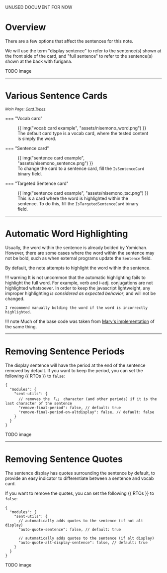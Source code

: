 UNUSED DOCUMENT FOR NOW

# Overview
There are a few options that affect the sentences for this note.

We will use the term "display sentence" to refer to the sentence(s)
shown at the front side of the card,
and "full sentence" to refer to the sentence(s)
shown at the back with furigana.


TODO image


---

# Various Sentence Cards

<i><sup>Main Page: [Card Types](cardtypes.md)</sup></i>

=== "Vocab card"
    <figure markdown>
    {{ img("vocab card example", "assets/nisemono_word.png") }}
      <figcaption>
        The default card type is a vocab card,
        where the tested content is simply the word.
      </figcaption>
    </figure>

=== "Sentence card"
    <figure markdown>
    {{ img("sentence card example", "assets/nisemono_sentence.png") }}
      <figcaption>
        To change the card to a sentence card, fill the `IsSentenceCard` binary field.
      </figcaption>
    </figure>

=== "Targeted Sentence card"
    <figure markdown>
    {{ img("sentence card example", "assets/nisemono_tsc.png") }}
      <figcaption>
        This is a card where the word is highlighted within the sentence.
        To do this, fill the `IsTargetedSentenceCard` binary field.
      </figcaption>
    </figure>


---


# Automatic Word Highlighting
Usually, the word within the sentence is already bolded by Yomichan.
However, there are some cases where the word within the sentence may not be bold,
such as when external programs update the `Sentence` field.

By default, the note attempts to highlight the word within the sentence.

!!! warning
    It is not uncommon that the automatic highlighting fails to highlight the full word.
    For example, verb and i-adj. conjugations are not highlighted whatsoever.
    In order to keep the javascript lightweight, any improper highlighting
    *is considered as expected behavior*, and will not be changed.

    I recommend manually bolding the word if the word is incorrectly highlighted.

!!! note
    Much of the base code was taken from
    [Marv's implementation](https://github.com/MarvNC/JP-Resources#anki-automatically-highlight-in-sentence)
    of the same thing.


---

# Removing Sentence Periods
The display sentence will have the period at the end of the sentence
removed by default.
If you want to keep the period, you can set the following {{ RTOs }} to `false`:

```
{
  "modules": {
    "sent-utils": {
      // removes the 「。」 character (and other periods) if it is the last character of the sentence
      "remove-final-period": false, // default: true
      "remove-final-period-on-altdisplay": false, // default: false
    }
  }
}
```

TODO image


---

# Removing Sentence Quotes
The sentence display has quotes surrounding the sentence by default, to provide
an easy indicator to differentiate between a sentence and vocab card.

If you want to remove the quotes, you can set the following {{ RTOs }} to `false`:

```
{
  "modules": {
    "sent-utils": {
      // automatically adds quotes to the sentence (if not alt display)
      "auto-quote-sentence": false, // default: true

      // automatically adds quotes to the sentence (if alt display)
      "auto-quote-alt-display-sentence": false, // default: true
    }
  }
}
```


TODO image



